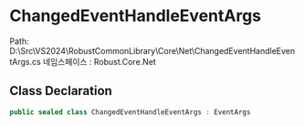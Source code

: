# ChangedEventHandleEventArgs
Path: D:\Src\VS2024\RobustCommonLibrary\Core\Net\ChangedEventHandleEventArgs.cs
네임스페이스 : Robust.Core.Net

## Class Declaration
```csharp
public sealed class ChangedEventHandleEventArgs : EventArgs
```